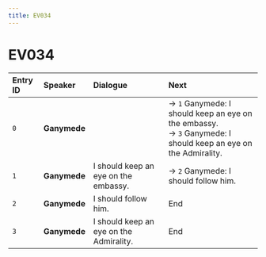 ```yaml
---
title: EV034
---
```


# EV034


| Entry ID | Speaker | Dialogue | Next |
| :------- | :------ | :------- | :------------ |
| `0` | **Ganymede** |  | → `1` Ganymede: I should keep an eye on the embassy\.<br>→ `3` Ganymede: I should keep an eye on the Admirality\. |
| `1` | **Ganymede** | I should keep an eye on the embassy\. | → `2` Ganymede: I should follow him\. |
| `2` | **Ganymede** | I should follow him\. | End |
| `3` | **Ganymede** | I should keep an eye on the Admirality\. | End |
